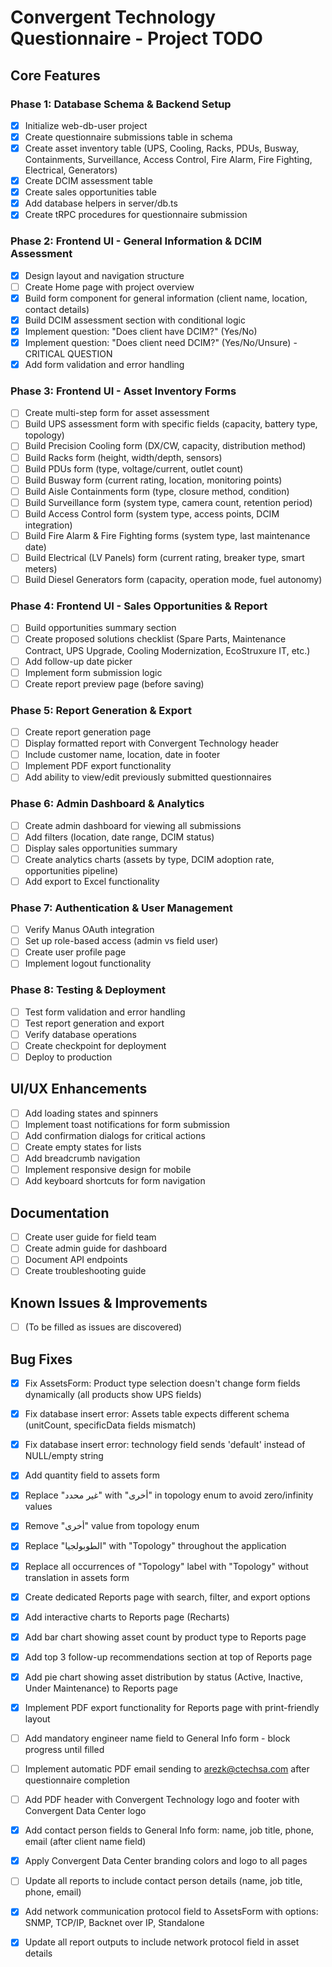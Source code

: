 # Convergent Technology Questionnaire - Project TODO

## Core Features

### Phase 1: Database Schema & Backend Setup
- [x] Initialize web-db-user project
- [x] Create questionnaire submissions table in schema
- [x] Create asset inventory table (UPS, Cooling, Racks, PDUs, Busway, Containments, Surveillance, Access Control, Fire Alarm, Fire Fighting, Electrical, Generators)
- [x] Create DCIM assessment table
- [x] Create sales opportunities table
- [x] Add database helpers in server/db.ts
- [x] Create tRPC procedures for questionnaire submission

### Phase 2: Frontend UI - General Information & DCIM Assessment
- [x] Design layout and navigation structure
- [ ] Create Home page with project overview
- [x] Build form component for general information (client name, location, contact details)
- [x] Build DCIM assessment section with conditional logic
- [x] Implement question: "Does client have DCIM?" (Yes/No)
- [x] Implement question: "Does client need DCIM?" (Yes/No/Unsure) - CRITICAL QUESTION
- [x] Add form validation and error handling

### Phase 3: Frontend UI - Asset Inventory Forms
- [ ] Create multi-step form for asset assessment
- [ ] Build UPS assessment form with specific fields (capacity, battery type, topology)
- [ ] Build Precision Cooling form (DX/CW, capacity, distribution method)
- [ ] Build Racks form (height, width/depth, sensors)
- [ ] Build PDUs form (type, voltage/current, outlet count)
- [ ] Build Busway form (current rating, location, monitoring points)
- [ ] Build Aisle Containments form (type, closure method, condition)
- [ ] Build Surveillance form (system type, camera count, retention period)
- [ ] Build Access Control form (system type, access points, DCIM integration)
- [ ] Build Fire Alarm & Fire Fighting forms (system type, last maintenance date)
- [ ] Build Electrical (LV Panels) form (current rating, breaker type, smart meters)
- [ ] Build Diesel Generators form (capacity, operation mode, fuel autonomy)

### Phase 4: Frontend UI - Sales Opportunities & Report
- [ ] Build opportunities summary section
- [ ] Create proposed solutions checklist (Spare Parts, Maintenance Contract, UPS Upgrade, Cooling Modernization, EcoStruxure IT, etc.)
- [ ] Add follow-up date picker
- [ ] Implement form submission logic
- [ ] Create report preview page (before saving)

### Phase 5: Report Generation & Export
- [ ] Create report generation page
- [ ] Display formatted report with Convergent Technology header
- [ ] Include customer name, location, date in footer
- [ ] Implement PDF export functionality
- [ ] Add ability to view/edit previously submitted questionnaires

### Phase 6: Admin Dashboard & Analytics
- [ ] Create admin dashboard for viewing all submissions
- [ ] Add filters (location, date range, DCIM status)
- [ ] Display sales opportunities summary
- [ ] Create analytics charts (assets by type, DCIM adoption rate, opportunities pipeline)
- [ ] Add export to Excel functionality

### Phase 7: Authentication & User Management
- [ ] Verify Manus OAuth integration
- [ ] Set up role-based access (admin vs field user)
- [ ] Create user profile page
- [ ] Implement logout functionality

### Phase 8: Testing & Deployment
- [ ] Test form validation and error handling
- [ ] Test report generation and export
- [ ] Verify database operations
- [ ] Create checkpoint for deployment
- [ ] Deploy to production

## UI/UX Enhancements
- [ ] Add loading states and spinners
- [ ] Implement toast notifications for form submission
- [ ] Add confirmation dialogs for critical actions
- [ ] Create empty states for lists
- [ ] Add breadcrumb navigation
- [ ] Implement responsive design for mobile
- [ ] Add keyboard shortcuts for form navigation

## Documentation
- [ ] Create user guide for field team
- [ ] Create admin guide for dashboard
- [ ] Document API endpoints
- [ ] Create troubleshooting guide

## Known Issues & Improvements
- [ ] (To be filled as issues are discovered)



## Bug Fixes
- [x] Fix AssetsForm: Product type selection doesn't change form fields dynamically (all products show UPS fields)


- [x] Fix database insert error: Assets table expects different schema (unitCount, specificData fields mismatch)


- [x] Fix database insert error: technology field sends 'default' instead of NULL/empty string


- [x] Add quantity field to assets form
- [x] Replace "غير محدد" with "أخرى" in topology enum to avoid zero/infinity values


- [x] Remove "أخرى" value from topology enum
- [x] Replace "الطوبولجيا" with "Topology" throughout the application


- [x] Replace all occurrences of "Topology" label with "Topology" without translation in assets form


- [x] Create dedicated Reports page with search, filter, and export options


- [x] Add interactive charts to Reports page (Recharts)


- [x] Add bar chart showing asset count by product type to Reports page


- [x] Add top 3 follow-up recommendations section at top of Reports page


- [x] Add pie chart showing asset distribution by status (Active, Inactive, Under Maintenance) to Reports page


- [x] Implement PDF export functionality for Reports page with print-friendly layout


- [ ] Add mandatory engineer name field to General Info form - block progress until filled
- [ ] Implement automatic PDF email sending to arezk@ctechsa.com after questionnaire completion
- [ ] Add PDF header with Convergent Technology logo and footer with Convergent Data Center logo


- [x] Add contact person fields to General Info form: name, job title, phone, email (after client name field)


- [x] Apply Convergent Data Center branding colors and logo to all pages
- [ ] Update all reports to include contact person details (name, job title, phone, email)
- [x] Add network communication protocol field to AssetsForm with options: SNMP, TCP/IP, Backnet over IP, Standalone
- [x] Update all report outputs to include network protocol field in asset details

